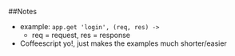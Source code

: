 ##Notes

* example: `app.get 'login', (req, res) ->`
	* req = request, res = response
* Coffeescript yo!, just makes the examples much shorter/easier

